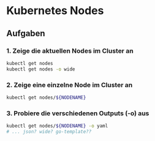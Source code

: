 # Kubernetes Nodes

## Aufgaben

### 1. Zeige die aktuellen Nodes im Cluster an

```sh
kubectl get nodes
kubectl get nodes -o wide
```

### 2. Zeige eine einzelne Node im Cluster an

```sh
kubectl get nodes/${NODENAME}
```

### 3. Probiere die verschiedenen Outputs (-o) aus

```sh
kubectl get nodes/${NODENAME} -o yaml
# ... json? wide? go-template??
```